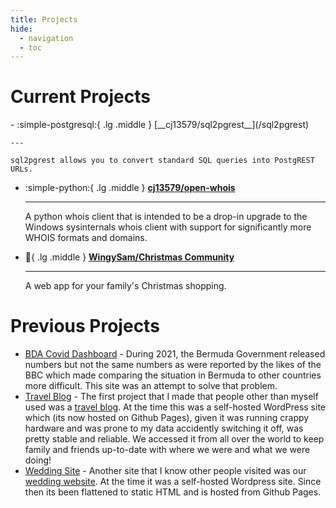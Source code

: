 ```yaml
---
title: Projects
hide:
  - navigation
  - toc
---
```

# Current Projects

<div class="grid cards" markdown>
-   :simple-postgresql:{ .lg .middle } [__cj13579/sql2pgrest__](/sql2pgrest)

    ---

    sql2pgrest allows you to convert standard SQL queries into PostgREST URLs.

-   :simple-python:{ .lg .middle } [__cj13579/open-whois__](https://github.com/cj13579/open-whois)

    ---

    A python whois client that is intended to be a drop-in upgrade to the Windows sysinternals whois client with support for significantly more WHOIS formats and domains.

-   :christmas_tree:{ .lg .middle } [__WingySam/Christmas Community__](https://github.com/Wingysam/Christmas-Community)

    ---

    A web app for your family's Christmas shopping.
</div>

# Previous Projects

- [BDA Covid Dashboard](https://github.com/cj13579/bda-covid) - During 2021, the Bermuda Government released numbers but not the same numbers as were reported by the likes of the BBC which made comparing the situation in Bermuda to other countries more difficult. This site was an attempt to solve that problem.
- [Travel Blog](https://github.com/cj13579/travel-blog) - The first project that I made that people other than myself used was a [travel blog](https://travels.cjblake.net/). At the time this was a self-hosted WordPress site which (its now hosted on Github Pages), given it was running crappy hardware and was prone to my data accidently switching it off, was pretty stable and reliable. We accessed it from all over the world to keep family and friends up-to-date with where we were and what we were doing!
- [Wedding Site](https://github.com/cj13579/wedding-site) - Another site that I know other people visited was our [wedding website](https://wedding.cjblake.net/). At the time it was a self-hosted Wordpress site. Since then its been flattened to static HTML and is hosted from Github Pages.